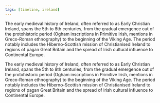 ```yaml
---
tags: [timeline, ireland]
---
```


<span 
	  class='ob-timelines' 
	  data-date='400-01-01' 
	  data-title='Early Christian Ireland' 
	  data-class='orange' 
	  data-type='range' 
	  data-end='800-12-31'
	  data-title='Early Christian Ireland'>
	  The early medieval history of Ireland, often referred to as Early Christian Ireland, spans the 5th to 8th centuries, from the gradual emergence out of the protohistoric period (Ogham inscriptions in Primitive Irish, mentions in Greco-Roman ethnography) to the beginning of the Viking Age. The period notably includes the Hiberno-Scottish mission of Christianised Ireland to regions of pagan Great Britain and the spread of Irish cultural influence to Continental Europe.
</span>

The early medieval history of Ireland, often referred to as Early Christian Ireland, spans the 5th to 8th centuries, from the gradual emergence out of the protohistoric period (Ogham inscriptions in Primitive Irish, mentions in Greco-Roman ethnography) to the beginning of the Viking Age. The period notably includes the Hiberno-Scottish mission of Christianised Ireland to regions of pagan Great Britain and the spread of Irish cultural influence to Continental Europe.
